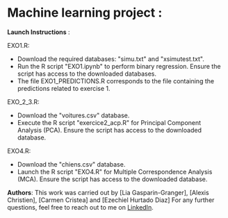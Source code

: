 # Machine learning project :

__Launch Instructions__ :

EXO1.R:

- Download the required databases: "simu.txt" and "xsimutest.txt".
- Run the R script "EXO1.ipynb" to perform binary regression. Ensure the script has access to the downloaded databases.
- The file EXO1_PREDICTIONS.R corresponds to the file containing the predictions related to exercise 1.

EXO_2_3.R:

- Download the "voitures.csv" database.
- Execute the R script "exercice2_acp.R" for Principal Component Analysis (PCA). Ensure the script has access to the downloaded database.

EXO4.R:

- Download the "chiens.csv" database.
- Launch the R script "EXO4.R" for Multiple Correspondence Analysis (MCA). Ensure the script has access to the downloaded database.

__Authors__:
This work was carried out by [Lia Gasparin-Granger], [Alexis Christien], [Carmen Cristea] and [Ezechiel Hurtado Diaz]
For any further questions, feel free to reach out to me on [LinkedIn](https://www.linkedin.com/in/lia-gasparin-159698230/).
